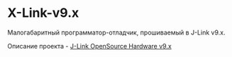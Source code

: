 ﻿# X-Link-v9.x

Малогабаритный программатор-отладчик, прошиваемый в J-Link v9.x.<br>

Описание проекта - [J-Link OpenSource Hardware v9.x](https://adelectronics.ru/2020/06/16/j-link-opensource-hardware-v9-x/)<br>